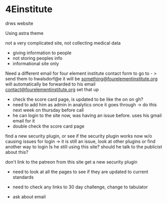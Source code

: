# 4Einstitute
drws website

Using astra theme

not a very complicated site, 
not collecting medical data

- giving information to people
- not storing peoples info 
- informational site only

Need a different email for four element institute contact form to go to - > send them to  hwalsdorf@e it will be something@fourelementinstitute.org will automatically be forwarded to his email contact@fourelementinstitute.org set that up

- check the score card page, is updated to be like the on on gh?
- need to add him as admin in analytics once it goes through -> do this next week on thursday before call
- he can login to the site now, was having an issue before.  uses his gmail email for it
- double check the score card page


find a new security plugin, or see if the security plugin works now w/o causing issues for login -> it is still an issue, look at other plugins or find another way to login
Is he still using this site? should he talk to the publicist about this?

don't link to the patreon from this site
get a new security plugin

- need to look at all the pages to see if they are updated to current standards


- need to check any links to 30 day challenge, change to tabulator

- ask about email 

